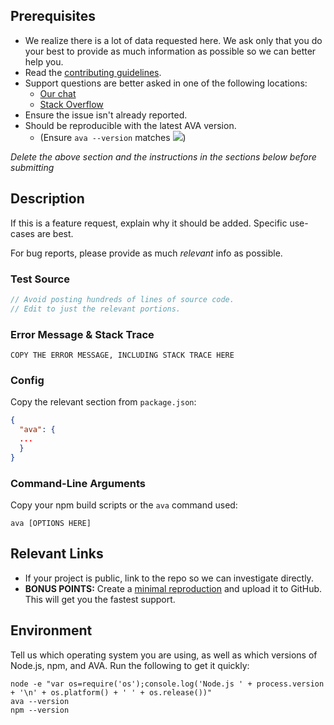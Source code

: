 <!-- CLICK "Preview" FOR INSTRUCTIONS IN A MORE READABLE FORMAT -->

## Prerequisites

- We realize there is a lot of data requested here. We ask only that you do your best to provide as much information as possible so we can better help you.
- Read the [contributing guidelines](https://github.com/avajs/ava/blob/master/contributing.md).
- Support questions are better asked in one of the following locations:
	- [Our chat](https://gitter.im/avajs/ava)
	- [Stack Overflow](https://stackoverflow.com/questions/tagged/ava)
- Ensure the issue isn't already reported.
- Should be reproducible with the latest AVA version.
	- (Ensure `ava --version` matches ![](https://img.shields.io/npm/v/ava.svg))

*Delete the above section and the instructions in the sections below before submitting*


## Description

If this is a feature request, explain why it should be added. Specific use-cases are best.

For bug reports, please provide as much *relevant* info as possible.

### Test Source

```js
// Avoid posting hundreds of lines of source code.
// Edit to just the relevant portions.
```

### Error Message & Stack Trace

```
COPY THE ERROR MESSAGE, INCLUDING STACK TRACE HERE
```

### Config

Copy the relevant section from `package.json`:

```json
{
  "ava": {
  ...
  }
}
```

### Command-Line Arguments

Copy your npm build scripts or the `ava` command used:

```
ava [OPTIONS HERE]
```


## Relevant Links

- If your project is public, link to the repo so we can investigate directly.
- **BONUS POINTS:** Create a [minimal reproduction](http://stackoverflow.com/help/mcve) and upload it to GitHub. This will get you the fastest support.


## Environment

Tell us which operating system you are using, as well as which versions of Node.js, npm, and AVA. Run the following to get it quickly:

```
node -e "var os=require('os');console.log('Node.js ' + process.version + '\n' + os.platform() + ' ' + os.release())"
ava --version
npm --version
```
